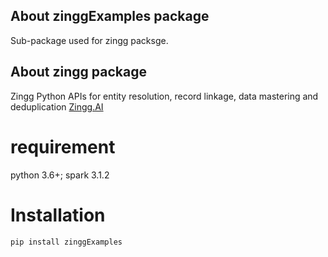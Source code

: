 ## About zinggExamples package

Sub-package used for zingg packsge.

## About zingg package

Zingg Python APIs for entity resolution, record linkage, data mastering and deduplication
[Zingg.AI](https://www.zingg.ai) 

# requirement
python 3.6+; spark 3.1.2

# Installation

```
pip install zinggExamples
``` 

